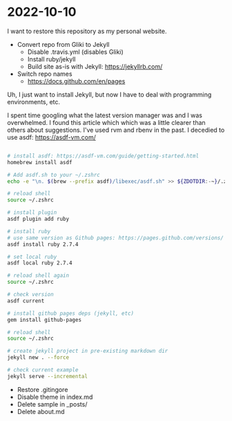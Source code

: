 # 2022-10-10

I want to restore this repository as my personal website.

- Convert repo from Gliki to Jekyll
  - Disable .travis.yml (disables Gliki)
  - Install ruby/jekyll
  - Build site as-is with Jekyll: https://jekyllrb.com/
- Switch repo names
  - https://docs.github.com/en/pages

Uh, I just want to install Jekyll,
but now I have to deal with programming environments, etc.

I spent time googling what the latest version manager was and I was overwhelmed.
I found this article which which was a little clearer than others about suggestions.
I've used rvm and rbenv in the past.
I decedied to use asdf: https://asdf-vm.com/

```bash

# install asdf: https://asdf-vm.com/guide/getting-started.html
homebrew install asdf 

# Add asdf.sh to your ~/.zshrc
echo -e "\n. $(brew --prefix asdf)/libexec/asdf.sh" >> ${ZDOTDIR:-~}/.zshrc

# reload shell
source ~/.zshrc

# install plugin
asdf plugin add ruby

# install ruby
# use same version as Github pages: https://pages.github.com/versions/
asdf install ruby 2.7.4

# set local ruby
asdf local ruby 2.7.4

# reload shell again
source ~/.zshrc

# check version
asdf current

# install github pages deps (jekyll, etc)
gem install github-pages

# reload shell
source ~/.zshrc

# create jekyll project in pre-existing markdown dir
jekyll new . --force

# check current example
jekyll serve --incremental
```

- Restore .gitingore
- Disable theme in index.md
- Delete sample in _posts/
- Delete about.md
